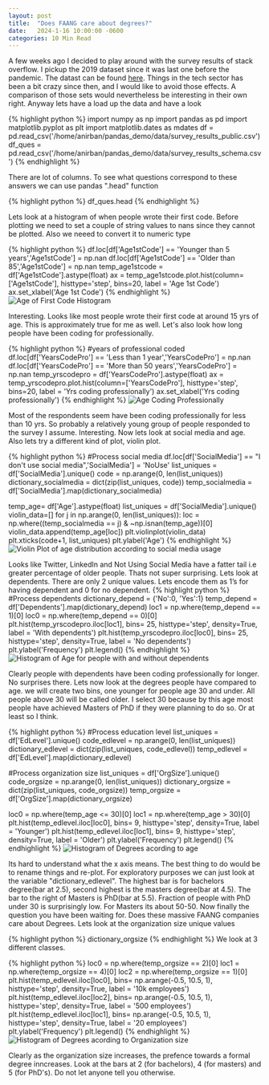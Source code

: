 ```yaml
---
layout: post
title:  "Does FAANG care about degrees?"
date:   2024-1-16 10:00:00 -0600
categories: 10 Min Read
---
```

A few weeks ago I decided to play around with the survey results of stack overflow. I pickup the 2019 dataset since it was last one before the pandemic. The datast can be found [here](https://insights.stackoverflow.com/survey). Things in the tech sector has been a bit crazy since then, and I would like to avoid those effects. A comparison of those sets would nevertheless be interesting in their own right. Anyway lets have a load up the data and have a look 

{% highlight python %}
import numpy as np
import pandas as pd
import matplotlib.pyplot as plt
import matplotlib.dates as mdates
df = pd.read_csv('/home/anirban/pandas_demo/data/survey_results_public.csv')
df_ques = pd.read_csv('/home/anirban/pandas_demo/data/survey_results_schema.csv')
{% endhighlight %}

There are lot of columns. To see what questions correspond to these answers we can use pandas ".head" function

{% highlight python %}
df_ques.head
{% endhighlight %}

Lets look at a histogram of when people wrote their first code.  Before plotting we need to set a couple of string values to nans since they cannot be plotted. Also we neeed to convert it to numeric type

{% highlight python %}
df.loc[df['Age1stCode'] == 'Younger than 5 years','Age1stCode'] = np.nan
df.loc[df['Age1stCode'] == 'Older than 85','Age1stCode'] = np.nan
temp_age1stcode = df['Age1stCode'].astype(float)
ax = temp_age1stcode.plot.hist(column=['Age1stCode'],  histtype='step', bins=20, label = 'Age 1st Code')
ax.set_xlabel('Age 1st Code')
{% endhighlight %}
![Age of First Code Histogram]({{site.url}}{{site.baseurl}}/images/stackover_images/age_hist.png)

Interesting. Looks like most people wrote their first code at around 15 yrs of age. This is approximately true for me as well. Let's also look how long people have been coding for professionally. 

{% highlight python %}
#years of professional coded
df.loc[df['YearsCodePro'] == 'Less than 1 year','YearsCodePro'] = np.nan
df.loc[df['YearsCodePro'] == 'More than 50 years','YearsCodePro'] = np.nan
temp_yrscodepro = df['YearsCodePro'].astype(float)
ax = temp_yrscodepro.plot.hist(column=['YearsCodePro'],  histtype='step', bins=20, label = 'Yrs coding professionally')
ax.set_xlabel('Yrs coding professionally')
{% endhighlight %}
![Age Coding Professionally]({{site.url}}{{site.baseurl}}/images/stackover_images/yrs_coding_pro.png)

Most of the respondents seem have been coding professionally for less than 10 yrs. So probably a relatively young group of people responded to the survey I assume. 
Interesting. Now lets look  at social media and age. Also lets try a different kind of plot, violin plot.

{% highlight python %}
#Process social media
df.loc[df['SocialMedia'] == "I don't use social media",'SocialMedia'] = 'NoUse'
list_uniques = df['SocialMedia'].unique()
code = np.arange(0, len(list_uniques))
dictionary_socialmedia = dict(zip(list_uniques, code))
temp_socialmedia = df['SocialMedia'].map(dictionary_socialmedia)

temp_age= df['Age'].astype(float)
list_uniques = df['SocialMedia'].unique()
violin_data=[]
for j in np.arange(0, len(list_uniques)):
    loc = np.where((temp_socialmedia == j) & ~np.isnan(temp_age))[0]
    violin_data.append(temp_age[loc])
plt.violinplot(violin_data)
plt.xticks(code+1, list_uniques)
plt.ylabel('Age')
{% endhighlight %}
![Violin Plot of age distribution according to social media usage]({{site.url}}{{site.baseurl}}/images/stackover_images/age_socialMedia_violin.png)

Looks like Twitter, LinkedIn and Not Using Social Media have a fatter tail i.e greater percentage of older people. Thats not super surprising. Lets look at dependents. There are only 2 unique values. Lets encode them as 1’s for having dependent and 0 for no dependent. 
{% highlight python %}
#Process dependents 
dictionary_depend = {'No':0, 'Yes':1}
temp_depend = df['Dependents'].map(dictionary_depend)
loc1 = np.where(temp_depend == 1)[0]
loc0 = np.where(temp_depend == 0)[0]
plt.hist(temp_yrscodepro.iloc[loc1], bins= 25, histtype='step', density=True, label = 'With dependents')
plt.hist(temp_yrscodepro.iloc[loc0], bins= 25, histtype='step', density=True, label = 'No dependents')
plt.ylabel('Frequency')
plt.legend()
{% endhighlight %}
![Histogram of Age for people with and without dependents ]({{site.url}}{{site.baseurl}}/images/stackover_images/dependents_age_hist.png)

Clearly people with dependents have been coding professionally for longer. No surprises there. Lets now look at the degrees people have compared to age. we will create two bins, one younger for people age 30 and under. All people above 30 will be called older. I select 30 because by this age most people have achieved Masters of PhD if they were planning to do so. Or at least so I think. 

{% highlight python %}
#Process education level 
list_uniques = df['EdLevel'].unique()
code_edlevel = np.arange(0, len(list_uniques))
dictionary_edlevel = dict(zip(list_uniques, code_edlevel))
temp_edlevel = df['EdLevel'].map(dictionary_edlevel)

#Process organization size
list_uniques = df['OrgSize'].unique()
code_orgsize = np.arange(0, len(list_uniques))
dictionary_orgsize = dict(zip(list_uniques, code_orgsize))
temp_orgsize = df['OrgSize'].map(dictionary_orgsize)

loc0 = np.where(temp_age <= 30)[0]
loc1 = np.where(temp_age > 30)[0]
plt.hist(temp_edlevel.iloc[loc0], bins= 9, histtype='step', density=True, label = 'Younger')
plt.hist(temp_edlevel.iloc[loc1], bins= 9, histtype='step', density=True, label = 'Older')
plt.ylabel('Frequency')
plt.legend()
{% endhighlight %}
![Histogram of Degrees acording to age ]({{site.url}}{{site.baseurl}}/images/stackover_images/age_vs_degree.png)

Its hard to understand what the x axis means. The best thing to do would be to rename things and re-plot. For exploratory purposes we can just look at the variable "dictionary_edlevel". The highest bar is for bachelors degree(bar at 2.5), second highest is the masters degree(bar at 4.5). The bar to the right of Masters is PhD(bar at 5.5).
Fraction of people with PhD under 30 is surprisingly low. For Masters its about 50-50. 
Now finally the question you have been waiting for. Does these massive FAANG companies care about Degrees. Lets look at the organization size unique values 

{% highlight python %}
dictionary_orgsize
{% endhighlight %}
We look at 3 different classes. 

{% highlight python %}
loc0 = np.where(temp_orgsize == 2)[0]
loc1 = np.where(temp_orgsize == 4)[0]
loc2 = np.where(temp_orgsize == 1)[0]
plt.hist(temp_edlevel.iloc[loc0], bins= np.arange(-0.5, 10.5, 1), histtype='step', density=True, label = '10k employees')
plt.hist(temp_edlevel.iloc[loc2], bins= np.arange(-0.5, 10.5, 1), histtype='step', density=True, label = '500 employees')
plt.hist(temp_edlevel.iloc[loc1], bins= np.arange(-0.5, 10.5, 1), histtype='step', density=True, label = '20 employees')
plt.ylabel('Frequency')
plt.legend()
{% endhighlight %}
![Histogram of Degrees acording to Organization size ]({{site.url}}{{site.baseurl}}/images/stackover_images/orgSize_vs_degree_1.png)

Clearly as the organization size increases, the prefence towards a formal degree inncreases. Look at the bars at 2 (for bachelors), 4 (for masters) and 5 (for PhD's). Do not let anyone tell you otherwise. 



